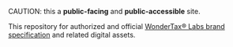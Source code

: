 CAUTION: this a **public-facing** and **public-accessible** site.

This repository for authorized and official [WonderTax&reg; Labs brand specification](https://brand.wonder.tax) and related digital assets.
